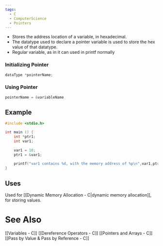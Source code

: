 ```yaml
---
tags:
  - C
  - ComputerScience
  - Pointers
---
```

- Stores the address location of a variable, in hexadecimal.
- The datatype used to declare a pointer variable is used to store the hex value of that datatype.
- Regular variable, as in it can used in printf normally

### Initializing Pointer
```c showlinenumbers
dataType *pointerName;
```

### Using Pointer
```c showlinenumbers
pointerName = &variableName
```
## Example
```c showlinenumbers 
#include <stdio.h>

int main () {
	int *ptr1;
	int var1;
	
	var1 = 10;
	ptr1 = &var1;
	
	printf("var1 contains %d, with the memory address of %p\n",var1,ptr1);
}
```

## Uses
Used for [[Dynamic Memory Allocation - C|dynamic memory allocation]], for storing values.

# See Also
[[Variables - C]]
[[Dereference Operators - C]]
[[Pointers and Arrays - C]]
[[Pass by Value & Pass by Reference - C]]